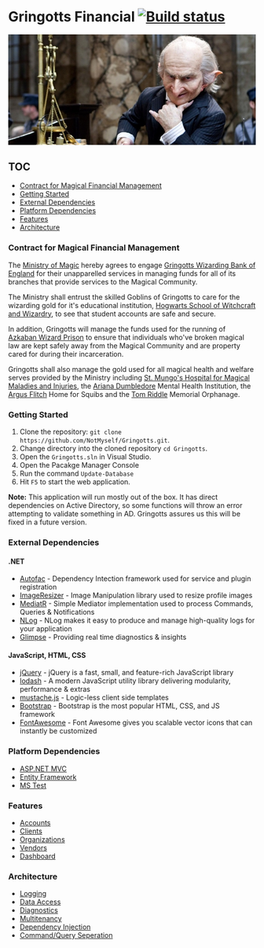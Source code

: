 # Gringotts Financial [![Build status](https://ci.appveyor.com/api/projects/status/r26bfloq6gl2b7r8?svg=true)](https://ci.appveyor.com/project/NotMyself/gringotts)

![Gringotts](/docs/images/gringotts_wide.jpg?raw=true "Gringotts")

## TOC

- [Contract for Magical Financial Management](#contract-for-magical-financial-management)
- [Getting Started](#getting-started)
- [External Dependencies](#external-dependencies)
- [Platform Dependencies](#platform-dependencies)
- [Features](#features)
- [Architecture](#architecture)


### Contract for Magical Financial Management

The [Ministry of Magic](http://harrypotter.wikia.com/wiki/British_Ministry_of_Magic) hereby agrees to engage [Gringotts Wizarding Bank of England](http://harrypotter.wikia.com/wiki/Gringotts_Wizarding_Bank) for their unapparelled services in managing funds for all of its branches that provide services to the Magical Community.

The Ministry shall entrust the skilled Goblins of Gringotts to care for the wizarding gold for it's educational institution, [Hogwarts School of Witchcraft and Wizardry](http://harrypotter.wikia.com/wiki/Hogwarts_School_of_Witchcraft_and_Wizardry), to
see that student accounts are safe and secure.

In addition, Gringotts will manage the funds used for the running of [Azkaban Wizard Prison](http://harrypotter.wikia.com/wiki/Azkaban) to ensure that individuals who've broken magical law are kept safely away from
the Magical Community and are property cared for during their incarceration.

Gringotts shall also manage the gold used for all magical health and welfare serves
provided by the Ministry including [St. Mungo's Hospital for Magical Maladies and
Injuries](http://harrypotter.wikia.com/wiki/St_Mungo's_Hospital_for_Magical_Maladies_and_Injuries), the [Ariana Dumbledore](http://harrypotter.wikia.com/wiki/Ariana_Dumbledore) Mental Health Institution, the [Argus Flitch](http://harrypotter.wikia.com/wiki/Argus_Filch) Home for
Squibs and the [Tom Riddle](http://harrypotter.wikia.com/wiki/Tom_Riddle) Memorial Orphanage.

### Getting Started

1. Clone the repository: `git clone https://github.com/NotMyself/Gringotts.git`.
1. Change directory into the cloned repository `cd Gringotts`.
1. Open the `Gringotts.sln` in Visual Studio.
1. Open the Pacakge Manager Console
1. Run the command `Update-Database`
1. Hit `F5` to start the web application.

**Note:** This application will run mostly out of the box. It has direct dependencies on Active Directory, so some functions will throw an error attempting to validate something in AD. Gringotts assures us this will be fixed in a future version.

### External Dependencies

#### .NET

- [Autofac](https://autofac.org/) - Dependency Intection framework used for service and plugin registration
- [ImageResizer](https://imageresizing.net/) - Image Manipulation library used to resize profile images
- [MediatR](https://github.com/jbogard/MediatR) - Simple Mediator implementation used to process Commands, Queries & Notifications
- [NLog](http://nlog-project.org/) - NLog makes it easy to produce and manage high-quality logs for your application
- [Glimpse](http://getglimpse.com/) - Providing real time diagnostics & insights

#### JavaScript, HTML, CSS

- [jQuery](https://jquery.com/) - jQuery is a fast, small, and feature-rich JavaScript library
- [lodash](https://lodash.com/) - A modern JavaScript utility library delivering modularity, performance & extras
- [mustache.js](https://mustache.github.io/) - Logic-less client side templates
- [Bootstrap](http://getbootstrap.com/) - Bootstrap is the most popular HTML, CSS, and JS framework
- [FontAwesome](http://fontawesome.io/) - Font Awesome gives you scalable vector icons that can instantly be customized

### Platform Dependencies

- [ASP.NET MVC](https://www.asp.net/mvc)
- [Entity Framework](https://msdn.com/data/ef)
- [MS Test](https://www.visualstudio.com/en-us/docs/test/developer-testing/index)

### Features

- [Accounts](docs/mockups/Account/readme.md)
- [Clients](docs/mockups/Client/readme.md)
- [Organizations](docs/mockups/Organization/readme.md)
- [Vendors](docs/mockups/Vendor/readme.md)
- [Dashboard](docs/mockups/Dashboard/readme.md)

### Architecture

- [Logging](docs/logging.md)
- [Data Access](docs/dataaccess.md)
- [Diagnostics](docs/diagnostics.md)
- [Multitenancy](docs/multitenancy.md)
- [Dependency Injection](docs/dependencyinjection.md)
- [Command/Query Seperation](docs/commandqueryseperation.md)
